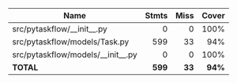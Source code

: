| Name                                  |    Stmts |     Miss |   Cover |
|-------------------------------------- | -------: | -------: | ------: |
| src/pytaskflow/\_\_init\_\_.py        |        0 |        0 |    100% |
| src/pytaskflow/models/Task.py         |      599 |       33 |     94% |
| src/pytaskflow/models/\_\_init\_\_.py |        0 |        0 |    100% |
|                             **TOTAL** |  **599** |   **33** | **94%** |
